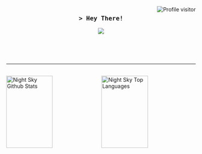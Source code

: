 <a href="https://komarev.com/ghpvc/?username=NightSky13000">
  <img align="right" src="https://komarev.com/ghpvc/?username=NightSky13000&label=Visitors&color=0e75b6&style=flat" alt="Profile visitor" />
</a>

<!-- Intro  -->
<h3 align="center">
        <samp>&gt; Hey There!
        </samp>

</h3>

<p align="center">
<a href="https://discord.com/users/948164660375453706"><img src="https://lanyard.cnrad.dev/api/948164660375453706?theme=dark&bg=" /></a>
    </p>

</p>

<br/>
<br/>


<br/>
<hr/>
<br/>

<a> 
    <a href="https://github.com/NightSky13000"><img alt="Night Sky Github Stats" src="https://denvercoder1-github-readme-stats.vercel.app/api?username=NightSky13000&show_icons=true&count_private=true&theme=react&border_color=7F3FBF&bg_color=0D1117&title_color=F85D7F&icon_color=F8D866" height="192px" width="49.5%"/></a>
  <a href="https://github.com/NightSky13000"><img alt="Night Sky Top Languages" src="https://denvercoder1-github-readme-stats.vercel.app/api/top-langs/?username=NightSky13000&langs_count=8&layout=compact&theme=react&border_color=7F3FBF&bg_color=0D1117&title_color=F85D7F&icon_color=F8D866" height="192px" width="49.5%"/></a>
  <br/>
</a>

